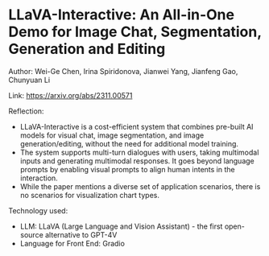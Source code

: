 # LLaVA-Interactive: An All-in-One Demo for Image Chat, Segmentation, Generation and Editing

Author: Wei-Ge Chen, Irina Spiridonova, Jianwei Yang, Jianfeng Gao, Chunyuan Li

Link: https://arxiv.org/abs/2311.00571

Reflection:
- LLaVA-Interactive is a cost-efficient system that combines pre-built AI models for visual chat, image segmentation, and image generation/editing, without the need for additional model training. 
- The system supports multi-turn dialogues with users, taking multimodal inputs and generating multimodal responses. It goes beyond language prompts by enabling visual prompts to align human intents in the interaction.
- While the paper mentions a diverse set of application scenarios, there is no scenarios for visualization chart types.

Technology used:
- LLM: LLaVA (Large Language and Vision Assistant) - the first open-source alternative to GPT-4V
- Language for Front End: Gradio
                                           
